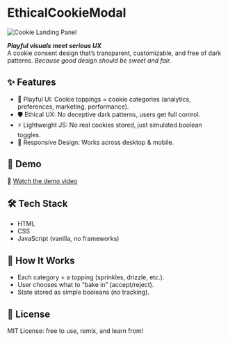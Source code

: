 # EthicalCookieModal
![Cookie Landing Panel](https://cdn.dribbble.com/userupload/44771619/file/7e8772f5767e77704d5b138a0838c9f9.png?resize=1600x1200&vertical=center)  

***Playful visuals meet serious UX***   
A cookie consent design that’s transparent, customizable, and free of dark patterns. 
*Because good design should be sweet and fair.*

## ✨ Features
- 🎨 Playful UI: Cookie toppings = cookie categories (analytics, preferences, marketing, performance).
- 🛡️ Ethical UX: No deceptive dark patterns, users get full control.
- ⚡ Lightweight JS: No real cookies stored, just simulated boolean toggles.
- 📱 Responsive Design: Works across desktop & mobile.

## 🚀 Demo
🎥 [Watch the demo video](https://cdn.dribbble.com/userupload/44771622/file/7e7f8e3bc3c7fcbeffd2b0c4a558444b.mp4)


## 🛠️ Tech Stack
- HTML  
- CSS  
- JavaScript (vanilla, no frameworks)

## 📖 How It Works
- Each category = a topping (sprinkles, drizzle, etc.).  
- User chooses what to “bake in” (accept/reject).  
- State stored as simple booleans (no tracking).

## 📜 License
MIT License: free to use, remix, and learn from!
